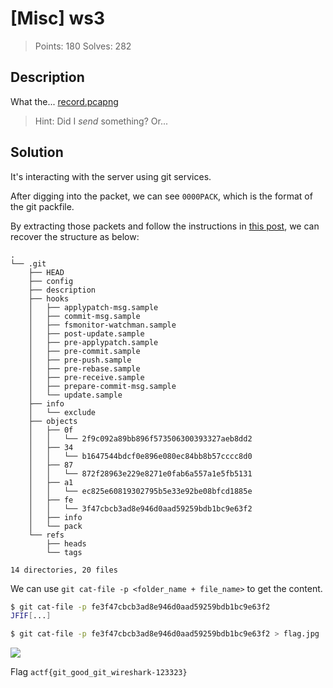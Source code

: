 # [Misc] ws3

> Points: 180
> Solves: 282

## Description

What the...
[record.pcapng](record.pcapng)

> Hint: Did I *send* something? Or...

## Solution

It's interacting with the server using git services.

After digging into the packet, we can see `0000PACK`, which is the format of the git packfile.

By extracting those packets and follow the instructions in [this post](http://ctf.publog.jp/archives/1056965923.html), we can recover the structure as below:

```
.
└── .git
    ├── HEAD
    ├── config
    ├── description
    ├── hooks
    │   ├── applypatch-msg.sample
    │   ├── commit-msg.sample
    │   ├── fsmonitor-watchman.sample
    │   ├── post-update.sample
    │   ├── pre-applypatch.sample
    │   ├── pre-commit.sample
    │   ├── pre-push.sample
    │   ├── pre-rebase.sample
    │   ├── pre-receive.sample
    │   ├── prepare-commit-msg.sample
    │   └── update.sample
    ├── info
    │   └── exclude
    ├── objects
    │   ├── 0f
    │   │   └── 2f9c092a89bb896f573506300393327aeb8dd2
    │   ├── 34
    │   │   └── b1647544bdcf0e896e080ec84bb8b57cccc8d0
    │   ├── 87
    │   │   └── 872f28963e229e8271e0fab6a557a1e5fb5131
    │   ├── a1
    │   │   └── ec825e60819302795b5e33e92be08bfcd1885e
    │   ├── fe
    │   │   └── 3f47cbcb3ad8e946d0aad59259bdb1bc9e63f2
    │   ├── info
    │   └── pack
    └── refs
        ├── heads
        └── tags

14 directories, 20 files
```

We can use `git cat-file -p <folder_name + file_name>` to get the content.

```sh
$ git cat-file -p fe3f47cbcb3ad8e946d0aad59259bdb1bc9e63f2
JFIF[...]

$ git cat-file -p fe3f47cbcb3ad8e946d0aad59259bdb1bc9e63f2 > flag.jpg
```

![](flag.jpg)

Flag `actf{git_good_git_wireshark-123323}`
